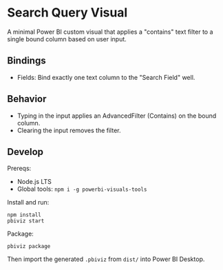 # Search Query Visual

A minimal Power BI custom visual that applies a "contains" text filter to a single bound column based on user input.

## Bindings
- Fields: Bind exactly one text column to the "Search Field" well.

## Behavior
- Typing in the input applies an AdvancedFilter (Contains) on the bound column.
- Clearing the input removes the filter.

## Develop
Prereqs:
- Node.js LTS
- Global tools: `npm i -g powerbi-visuals-tools`

Install and run:

```
npm install
pbiviz start
```

Package:

```
pbiviz package
```

Then import the generated `.pbiviz` from `dist/` into Power BI Desktop.
